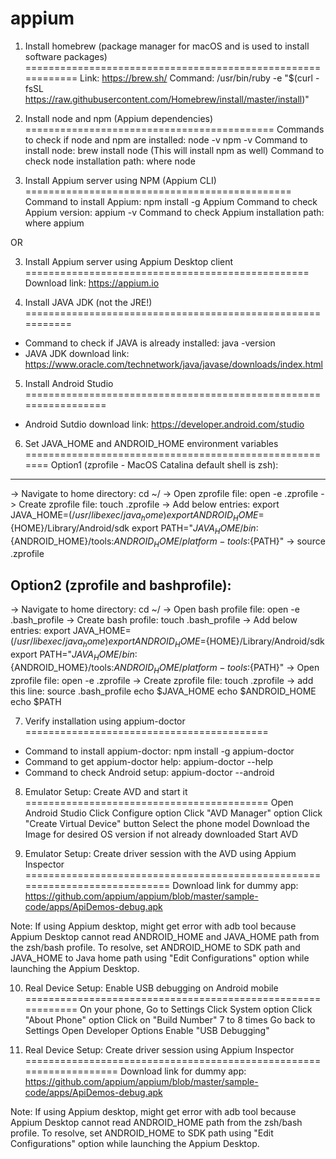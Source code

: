 # appium


1. Install homebrew (package manager for macOS and is used to install software packages)
============================================================
Link: https://brew.sh/
Command: /usr/bin/ruby -e "$(curl -fsSL https://raw.githubusercontent.com/Homebrew/install/master/install)"


2. Install node and npm (Appium dependencies)
===========================================
Commands to check if node and npm are installed:
node -v
npm -v
Command to install node: brew install node (This will install npm as well)
Command to check node installation path: where node


3. Install Appium server using NPM (Appium CLI)
==============================================
Command to install Appium: npm install -g Appium
Command to check Appium version: appium -v
Command to check Appium installation path: where appium

OR

3. Install Appium server using Appium Desktop client
=================================================
Download link: https://appium.io


4. Install JAVA JDK (not the JRE!)
===========================================================
- Command to check if JAVA is already installed: java -version
- JAVA JDK download link: https://www.oracle.com/technetwork/java/javase/downloads/index.html


5. Install Android Studio
=================================================================
- Android Sutdio download link: https://developer.android.com/studio


6. Set JAVA_HOME and ANDROID_HOME environment variables
=======================================================
Option1 (zprofile - MacOS Catalina default shell is zsh): 
--------------------------------------------------------
-> Navigate to home directory: cd ~/
-> Open zprofile file: open -e .zprofile
-> Create zprofile file: touch .zprofile
-> Add below entries:
export JAVA_HOME=$(/usr/libexec/java_home)
export ANDROID_HOME=${HOME}/Library/Android/sdk
export PATH="${JAVA_HOME}/bin:${ANDROID_HOME}/tools:${ANDROID_HOME}/platform-tools:${PATH}"
-> source .zprofile

Option2 (zprofile and bashprofile):
----------------------------------
-> Navigate to home directory: cd ~/
-> Open bash profile file: open -e .bash_profile
-> Create bash profile: touch .bash_profile
-> Add below entries:
export JAVA_HOME=$(/usr/libexec/java_home)
export ANDROID_HOME=${HOME}/Library/Android/sdk
export PATH="${JAVA_HOME}/bin:${ANDROID_HOME}/tools:${ANDROID_HOME}/platform-tools:${PATH}"
-> Open zprofile file: open -e .zprofile
-> Create zprofile file: touch .zprofile
-> add this line: source .bash_profile
echo $JAVA_HOME
echo $ANDROID_HOME
echo $PATH

7. Verify installation using appium-doctor
==========================================
- Command to install appium-doctor: npm install -g appium-doctor
- Command to get appium-doctor help: appium-doctor --help
- Command to check Android setup: appium-doctor --android 


8. Emulator Setup: Create AVD and start it
==========================================
Open Android Studio
Click Configure option
Click "AVD Manager" option
Click "Create Virtual Device" button
Select the phone model
Download the Image for desired OS version if not already downloaded
Start AVD

9. Emulator Setup: Create driver session with the AVD using Appium Inspector
============================================================================
Download link for dummy app:
https://github.com/appium/appium/blob/master/sample-code/apps/ApiDemos-debug.apk

Note: If using Appium desktop, might get error with adb tool because Appium Desktop 
cannot read ANDROID_HOME and JAVA_HOME path from the zsh/bash profile. 
To resolve, set ANDROID_HOME to SDK path and JAVA_HOME to Java home path using "Edit Configurations" option 
while launching the Appium Desktop.

10. Real Device Setup: Enable USB debugging on Android mobile
============================================================
On your phone,
Go to Settings
Click System option
Click "About Phone" option
Click on "Build Number" 7 to 8 times
Go back to Settings
Open Developer Options
Enable "USB Debugging"

11. Real Device Setup: Create driver session using Appium Inspector
===================================================================
Download link for dummy app:
https://github.com/appium/appium/blob/master/sample-code/apps/ApiDemos-debug.apk

Note: If using Appium desktop, might get error with adb tool because Appium Desktop 
cannot read ANDROID_HOME path from the zsh/bash profile. 
To resolve, set ANDROID_HOME to SDK path using "Edit Configurations" option 
while launching the Appium Desktop.
